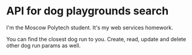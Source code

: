 # API for dog playgrounds search

I'm the Moscow Polytech student. It's my web services homework.

You can find the closest dog run to you. Create, read, update and delete other dog run params as well.
